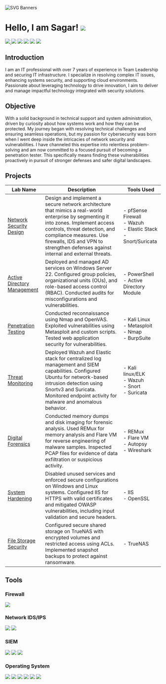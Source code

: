 ![SVG Banners](https://svg-banners.vercel.app/api?type=glitch&text1=SAGAR%20PATEL%20&width=1100&height=150)

# Hello, I am Sagar! <a href="https://www.linkedin.com/in/spatel275/"><img src="https://img.shields.io/badge/-LinkedIn-0072b1?&style=for-the-badge&logo=linkedin&logoColor=white" /></a>
<a href="https://www.credly.com/badges/5f5ef45e-5d38-413f-83e6-57419a4308d8/public_url"><img src="https://img.shields.io/badge/-Security+-0078D4?&style=for-the-badge&logo=CompTIA&logoColor=white" />
<a><img src="https://img.shields.io/badge/-ITILv4-000000?&style=for-the-badge&logo=ITIL&logoColor=white" /></a>
<a href="https://www.credly.com/badges/841007c9-47d1-4297-9787-7914bc7a78c3/public_url"><img src="https://img.shields.io/badge/-Cisco%20Ethical%20Hacker-1BA0D7?style=for-the-badge&logo=Cisco&logoColor=white" /></a>
<a href="https://www.credly.com/badges/53e27d40-65e5-437f-81de-89f5c5c0b541/public_url"><img src="https://img.shields.io/badge/-Google%20Cyber%20Security%20Certificate-4285F4?&style=for-the-badge&logo=Google&logoColor=white" /></a>
<a href="https://www.credly.com/badges/9a223aee-2bc8-48ec-8b8d-c21ec9a86e30/public_url"><img src="https://img.shields.io/badge/-Fortinet_Certified_Associate_Cybersecurity-003B36?&style=for-the-badge&logo=Fortinet&logoColor=white" /></a>
<a href="https://www.credly.com/badges/efbbf3ce-af6e-4ed7-b7ff-4b4776ebe190/public_url"><img src="https://img.shields.io/badge/-Google%20IT%20Support%20Professional%20Certificate-1A73E8?&style=for-the-badge&logo=Google&logoColor=white"></a> 

## Introduction
I am an IT professional with over 7 years of experience in Team Leadership and securing IT infrastructure. I specialize in resolving complex IT issues, enhancing systems security, and supporting cloud environments. Passionate about leveraging technology to drive innovation, I aim to deliver and manage impactful technology integrated with security solutions.

## Objective

With a solid background in technical support and system administration, driven by curiosity about how systems work and how they can be protected. My journey began with resolving technical challenges and ensuring seamless operations, but my passion for cybersecurity was born when I went deep inside the intricacies of network security and vulnerabilities. I have channeled this expertise into relentless problem-solving and am now committed to a focused pursuit of becoming a penetration tester. This specifically means finding these vulnerabilities proactively in pursuit of stronger defenses and safer digital landscapes.


##  Projects

| Lab Name                     | Description                                                                                                                                                 | Tools Used                     |
|------------------------------|-------------------------------------------------------------------------------------------------------------------------------------------------------------|--------------------------------|
|<a href="https://github.com/H20-Jenish/Detection-lab/blob/main/1.0%20Network_Security_Architecture/1.0%20Network_Security_Architecture.md">Network Security Design</a>|Design and implement a secure network architecture that mimics a real-world enterprise by segmenting it into zones. Implement access controls, threat detection, and compliance measures. Use firewalls, IDS and VPN to strengthen defenses against internal and external threats.|- pfSense Firewall <br> - Wazuh <br> - Elastic Stack <br> - Snort/Suricata |
|<a href="https://github.com/H20-Jenish/Detection-lab/blob/main/2.0%20Active%20Directory%20Security/2.0%20Active%20Directory%20Security.md">Active Directory Management</a>|Deployed and managed AD services on Windows Server 22. Configured group policies, organizational units (OUs), and role-based access control (RBAC). Conducted audits for misconfigurations and vulnerabilities.|- PowerShell <br> - Active Directory Module|
|<a href="https://github.com/H20-Jenish/Detection-lab/blob/main/3.0%20Penetration%20Testing/3.0%20Penetration%20Testing.md">Penetration Testing</a>|Conducted reconnaissance using Nmap and OpenVAS. Exploited vulnerabilities using Metasploit and custom scripts. Tested web application security for vulnerabilities.| - Kali Linux <br> - Metasploit <br> - Nmap <br> - BurpSuite|
|<a href="https://github.com/H20-Jenish/Detection-lab/blob/main/4.0%20Threat%20Detection%20and%20Response/4.0%20Threat%20Detection%20and%20Response.md">Threat Monitoring </a>|Deployed Wazuh and Elastic stack for centralized log management and SIEM capabilities. Configured Ubuntu for network-based intrusion detection using Snortv3 and Suricata. Monitored endpoint activity for malware and anomalous behavior.|- Kali linux/ELK <br> - Wazuh <br> - Snort <br> - Suricata|
|<a href="https://github.com/H20-Jenish/Detection-lab/blob/main/5.0%20Digital%20Forensics/5.0%20Digital%20Forensics.md">Digital Forensics</a>|Conducted memory dumps and disk imaging for forensic analysis. Used REMux for memory analysis and Flare VM for reverse engineering of malware samples. Inspected PCAP files for evidence of data exfiltration or suspicious activity.| - REMux <br> - Flare VM <br> - Autopsy <br> - Wireshark|
|<a href="https://github.com/H20-Jenish/Detection-lab/blob/main/6.0%20System%20and%20Network%20Hardening/6.0%20System%20and%20Network%20Hardening.md">System Hardening </a>|Disabled unused services and enforced secure configurations on Windows and Linux systems. Configured IIS for HTTPS with valid certificates and mitigated OWASP vulnerabilities, including input validation and secure headers.|- IIS <br> - OpenSSL |
|<a href="https://github.com/H20-Jenish/Detection-lab/blob/main/7.0%20File%20Storage%20Security/7.0%20File%20Storage%20Security.md">File Storage Security</a>|Configured secure shared storage on TrueNAS with encrypted volumes and restricted access using ACLs. Implemented snapshot backups to protect against ransomware.|- TrueNAS|

## Tools

### Firewall
<div>
    <img src="https://img.shields.io/badge/-pfSense-3949AB?&style=for-the-badge&logo=pfSense&logoColor=white" />  
</div>

### Network IDS/IPS
<div>
    <img src="https://img.shields.io/badge/-Suricata-FF6C37?&style=for-the-badge&logo=Suricata&logoColor=white" />
    <img src="https://img.shields.io/badge/-Snort-C00?&style=for-the-badge&logo=Snort&logoColor=white" />
</div>

### SIEM
<div>
    <img src="https://img.shields.io/badge/-Splunk-000000?&style=for-the-badge&logo=Splunk&logoColor=white" />
    <img src="https://img.shields.io/badge/-Elastic-005571?&style=for-the-badge&logo=Elastic&logoColor=white" />
    <img src="https://img.shields.io/badge/-Wazuh-1E90FF?&style=for-the-badge&logo=Wazuh&logoColor=white" />
</div>

### Operating System
<div>
    <img src="https://img.shields.io/badge/-Kali_Linux-000000?&style=for-the-badge&logo=Kali-Linux&logoColor=white" />
    <img src="https://img.shields.io/badge/-Microsoft%20Windows%20Server-0078D4?&style=for-the-badge&logo=windows&logoColor=white" />
    <img src="https://img.shields.io/badge/-CentOS-262577?&style=for-the-badge&logo=CentOS&logoColor=white" />
    <img src="https://img.shields.io/badge/-Windows_11%2F10-0078D6?&style=for-the-badge&logo=windows&logoColor=white" />
    <img src="https://img.shields.io/badge/-TrueNAS-0095D5?&style=for-the-badge&logo=truenas&logoColor=white" />
    <img src="https://img.shields.io/badge/Ubuntu-E95420?style=for-the-badge&logo=ubuntu&logoColor=white" />
</div>
